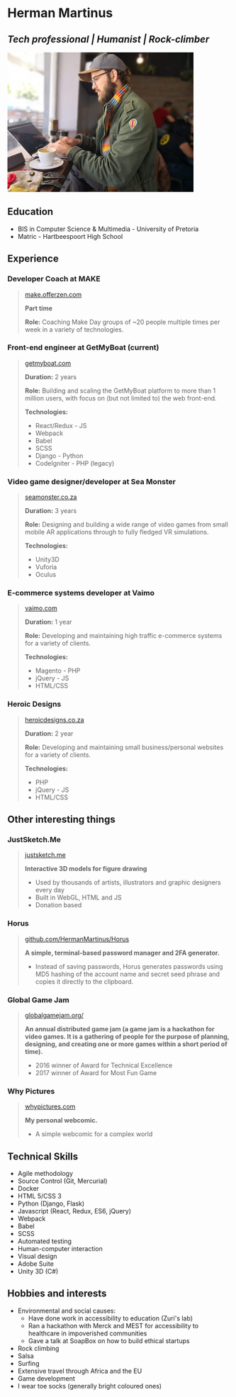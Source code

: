 # Herman Martinus
## *Tech professional | Humanist | Rock-climber*

![Me, the coder](https://github.com/HermanMartinus/HermanMartinus.github.io/blob/master/assets/pp.jpg?raw=true)

## Education
* BIS in Computer Science & Multimedia - University of Pretoria
* Matric - Hartbeespoort High School 

## Experience

### Developer Coach at MAKE
>[make.offerzen.com](https://make.offerzen.com/)
>
>**Part time**
>
>**Role:** Coaching Make Day groups of ~20 people multiple times per week in a variety of technologies.

### Front-end engineer at GetMyBoat (current)
>[getmyboat.com](https://getmyboat.com)
>
>**Duration:** 2 years
>
>**Role:** Building and scaling the GetMyBoat platform to more than 1 million users, with focus on (but not limited to) the web front-end.
>
>**Technologies:**
>* React/Redux - JS
>* Webpack
>* Babel
>* SCSS
>* Django - Python
>* CodeIgniter - PHP (legacy)


### Video game designer/developer at Sea Monster
>[seamonster.co.za](http://seamonster.co.za)
>
>**Duration:** 3 years
>
>**Role:** Designing and building a wide range of video games from small mobile AR applications through to fully fledged VR simulations.  
>
>**Technologies:**
>* Unity3D
>* Vuforia
>* Oculus

### E-commerce systems developer at Vaimo
>[vaimo.com](http://vaimo.com)
>
>**Duration:** 1 year
>
>**Role:** Developing and maintaining high traffic e-commerce systems for a variety of clients.
>
>**Technologies:**
>* Magento - PHP
>* jQuery - JS
>* HTML/CSS

### Heroic Designs
>[heroicdesigns.co.za](http://heroicdesigns.co.za)
>
>**Duration:** 2 year
>
>**Role:** Developing and maintaining small business/personal websites for a variety of clients.
>
>**Technologies:**
>* PHP
>* jQuery - JS
>* HTML/CSS


## Other interesting things

### JustSketch.Me
>[justsketch.me](http://justsketch.me)
>
>**Interactive 3D models for figure drawing**
>
>* Used by thousands of artists, illustrators and graphic designers every day
>* Built in WebGL, HTML and JS
>* Donation based

### Horus
>[github.com/HermanMartinus/Horus](https://github.com/HermanMartinus/Horus)
>
>**A simple, terminal-based password manager and 2FA generator.**
>* Instead of saving passwords, Horus generates passwords using MD5 hashing of the account name and secret seed phrase and copies it directly to the clipboard.

### Global Game Jam
>[globalgamejam.org/](https://globalgamejam.org/)
>
>**An annual distributed game jam (a game jam is a hackathon for video games. It is a gathering of people for the purpose of planning, designing, and creating one or more games within a short period of time).**
>* 2016 winner of Award for Technical Excellence
>* 2017 winner of Award for Most Fun Game

### Why Pictures
>[whypictures.com](http://whypictures.com)
>
>**My personal webcomic.**
>* A simple webcomic for a complex world

## Technical Skills
* Agile methodology
* Source Control (Git, Mercurial)
* Docker
* HTML 5/CSS 3
* Python (Django, Flask)
* Javascript (React, Redux, ES6, jQuery)
* Webpack
* Babel
* SCSS
* Automated testing
* Human-computer interaction
* Visual design
* Adobe Suite
* Unity 3D (C#)

## Hobbies and interests

* Environmental and social causes:
  * Have done work in accessibility to education (Zuri's lab)
  * Ran a hackathon with Merck and MEST for accessibility to healthcare in impoverished communities
  * Gave a talk at SoapBox on how to build ethical startups
* Rock climbing
* Salsa
* Surfing
* Extensive travel through Africa and the EU
* Game development
* I wear toe socks (generally bright coloured ones)
